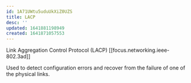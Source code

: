 ```yaml
---
id: 1A71UWtu5uduUkXiZ0UZS
title: LACP
desc: ''
updated: 1641881198949
created: 1641871057553
---
```


Link Aggregation Control Protocol (LACP) [[focus.networking.ieee-802.3ad]]

Used to detect configuration errors and recover from the failure of one of the physical links.
